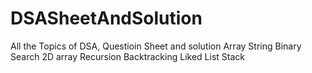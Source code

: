 # DSASheetAndSolution
All the Topics of DSA, Questioin Sheet and solution
Array
String 
Binary Search
2D array
Recursion
Backtracking 
Liked List
Stack
